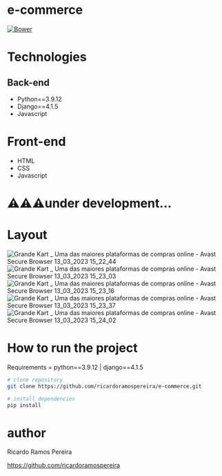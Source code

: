 # e-commerce
[![Bower](https://img.shields.io/bower/l/django)](https://github.com/ricardoramospereira/e-commerce/blob/main/LICENSE)

# Technologies
## Back-end
* Python==3.9.12
* Django==4.1.5
* Javascript

# Front-end
* HTML
* CSS
* Javascript

# ⚠️⚠️⚠️under development...

# Layout
![Grande Kart _ Uma das maiores plataformas de compras online - Avast Secure Browser 13_03_2023 15_22_44](https://user-images.githubusercontent.com/103947016/233662125-8a69d967-5912-41e0-89b6-b2c0f613c776.png)
![Grande Kart _ Uma das maiores plataformas de compras online - Avast Secure Browser 13_03_2023 15_23_03](https://user-images.githubusercontent.com/103947016/233662134-15b3e231-9da8-479d-aea0-d9af28aed079.png)
![Grande Kart _ Uma das maiores plataformas de compras online - Avast Secure Browser 13_03_2023 15_23_16](https://user-images.githubusercontent.com/103947016/233662144-4e27155e-4f2c-4aa1-a4ed-d1b14a36ca37.png)
![Grande Kart _ Uma das maiores plataformas de compras online - Avast Secure Browser 13_03_2023 15_23_37](https://user-images.githubusercontent.com/103947016/233662154-57c709c0-92bf-4300-86cb-8f75ed595651.png)
![Grande Kart _ Uma das maiores plataformas de compras online - Avast Secure Browser 13_03_2023 15_24_02](https://user-images.githubusercontent.com/103947016/233662165-ed3f815c-71d1-4df2-93e0-f67e9ee89a8e.png)

# How to run the project
Requirements = python==3.9.12 | django==4.1.5


```bash
# clone repository
git clone https://github.com/ricardoramospereira/e-commerce.git

# install dependencies
pip install
```

# author
Ricardo Ramos Pereira

https://github.com/ricardoramospereira
